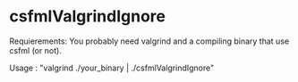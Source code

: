 # csfmlValgrindIgnore

Requierements:
You probably need valgrind and a compiling binary that use csfml (or not).

Usage :
"valgrind ./your_binary | ./csfmlValgrindIgnore"
